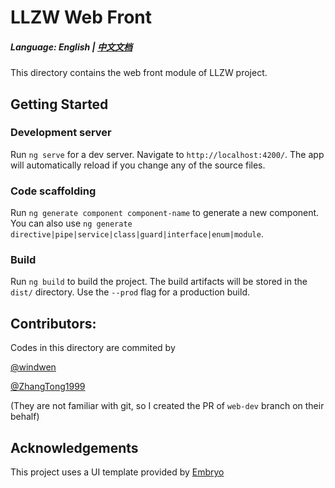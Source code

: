 # LLZW Web Front

##### Language: English | [中文文档](README-zh.md)

This directory contains the web front module of LLZW project.

## Getting Started

### Development server

Run `ng serve` for a dev server. Navigate to `http://localhost:4200/`. The app will automatically reload if you change any of the source files.

### Code scaffolding

Run `ng generate component component-name` to generate a new component. You can also use `ng generate directive|pipe|service|class|guard|interface|enum|module`.

### Build

Run `ng build` to build the project. The build artifacts will be stored in the `dist/` directory. Use the `--prod` flag for a production build.

## Contributors:

Codes in this directory are commited by

[@windwen](https://github.com/windwen)

[@ZhangTong1999](https://github.com/ZhangTong1999)

(They are not familiar with git, so I created the PR of `web-dev` branch on their behalf)

## Acknowledgements

This project uses a UI template provided by [Embryo](https://iron-network.gitbook.io/embryo)
